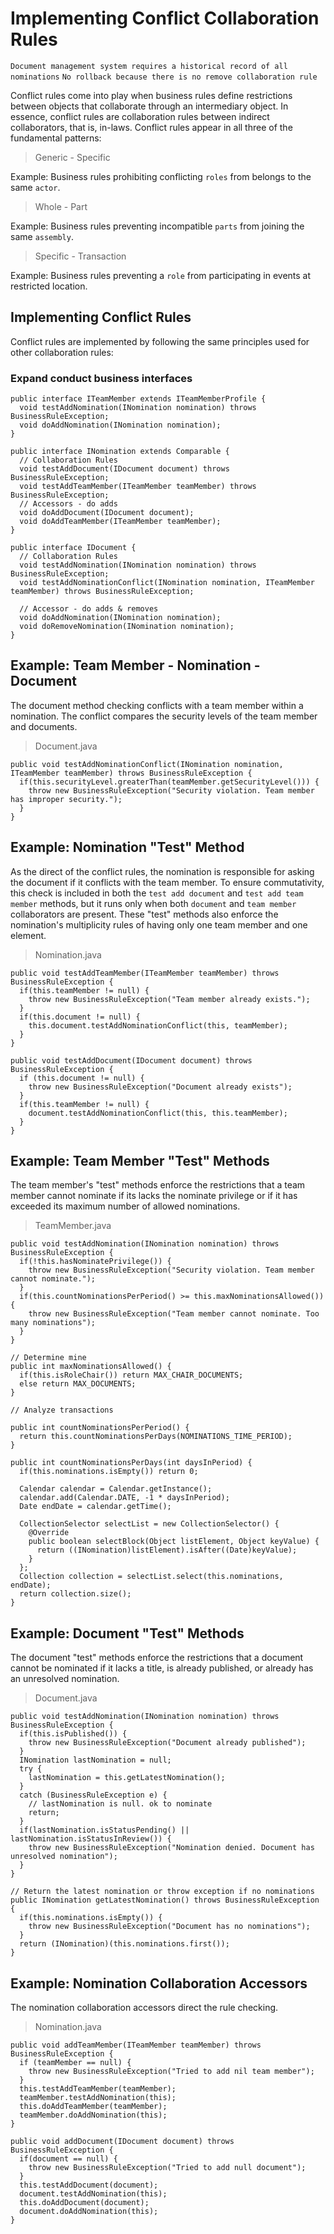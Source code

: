 # Implementing Conflict Collaboration Rules

`Document management system requires a historical record of all nominations`
`No rollback because there is no remove collaboration rule`

Conflict rules come into play when business rules define restrictions between objects that collaborate through an intermediary object. In essence, conflict rules are collaboration rules between indirect collaborators, that is, in-laws. Conflict rules appear in all three of the fundamental patterns:

> Generic - Specific

Example: Business rules prohibiting conflicting `roles` from belongs to the same `actor`.

> Whole - Part

Example: Business rules preventing incompatible `parts` from joining the same `assembly`.

> Specific - Transaction

Example: Business rules preventing a `role` from participating in events at restricted location.

## Implementing Conflict Rules

Conflict rules are implemented by following the same principles used for other collaboration rules:

### Expand conduct business interfaces

```
public interface ITeamMember extends ITeamMemberProfile {
  void testAddNomination(INomination nomination) throws BusinessRuleException;
  void doAddNomination(INomination nomination);
}
```

```
public interface INomination extends Comparable {
  // Collaboration Rules
  void testAddDocument(IDocument document) throws BusinessRuleException;
  void testAddTeamMember(ITeamMember teamMember) throws BusinessRuleException;
  // Accessors - do adds
  void doAddDocument(IDocument document);
  void doAddTeamMember(ITeamMember teamMember);
}
```

```
public interface IDocument {
  // Collaboration Rules
  void testAddNomination(INomination nomination) throws BusinessRuleException;
  void testAddNominationConflict(INomination nomination, ITeamMember teamMember) throws BusinessRuleException;

  // Accessor - do adds & removes
  void doAddNomination(INomination nomination);
  void doRemoveNomination(INomination nomination);
}
```

## Example: Team Member - Nomination - Document

The document method checking conflicts with a team member within a nomination. The conflict compares the security levels of the team member and documents.

> Document.java

```
public void testAddNominationConflict(INomination nomination, ITeamMember teamMember) throws BusinessRuleException {
  if(this.securityLevel.greaterThan(teamMember.getSecurityLevel())) {
    throw new BusinessRuleException("Security violation. Team member has improper security.");
  }
}
```

## Example: Nomination "Test" Method

As the direct of the conflict rules, the nomination is responsible for asking the document if it conflicts with the team member. To ensure commutativity, this check is included in both the `test add document` and `test add team member` methods, but it runs only when both `document` and `team member` collaborators are present. These "test" methods also enforce the nomination's multiplicity rules of having only one team member and one element.

> Nomination.java

```
public void testAddTeamMember(ITeamMember teamMember) throws BusinessRuleException {
  if(this.teamMember != null) {
    throw new BusinessRuleException("Team member already exists.");
  }
  if(this.document != null) {
    this.document.testAddNominationConflict(this, teamMember);
  }
}

public void testAddDocument(IDocument document) throws BusinessRuleException {
  if (this.document != null) {
    throw new BusinessRuleException("Document already exists");
  }
  if(this.teamMember != null) {
    document.testAddNominationConflict(this, this.teamMember);
  }
}
```

## Example: Team Member "Test" Methods

The team member's "test" methods enforce the restrictions that a team member cannot nominate if its lacks the nominate privilege or if it has exceeded its maximum number of allowed nominations.

> TeamMember.java

```
public void testAddNomination(INomination nomination) throws BusinessRuleException {
  if(!this.hasNominatePrivilege()) {
    throw new BusinessRuleException("Security violation. Team member cannot nominate.");
  }
  if(this.countNominationsPerPeriod() >= this.maxNominationsAllowed()) {
    throw new BusinessRuleException("Team member cannot nominate. Too many nominations");
  }
}

// Determine mine
public int maxNominationsAllowed() {
  if(this.isRoleChair()) return MAX_CHAIR_DOCUMENTS;
  else return MAX_DOCUMENTS;
}

// Analyze transactions

public int countNominationsPerPeriod() {
  return this.countNominationsPerDays(NOMINATIONS_TIME_PERIOD);
}

public int countNominationsPerDays(int daysInPeriod) {
  if(this.nominations.isEmpty()) return 0;

  Calendar calendar = Calendar.getInstance();
  calendar.add(Calendar.DATE, -1 * daysInPeriod);
  Date endDate = calendar.getTime();

  CollectionSelector selectList = new CollectionSelector() {
    @Override
    public boolean selectBlock(Object listElement, Object keyValue) {
      return ((INomination)listElement).isAfter((Date)keyValue);
    }
  };
  Collection collection = selectList.select(this.nominations, endDate);
  return collection.size();
}
```

## Example: Document "Test" Methods

The document "test" methods enforce the restrictions that a document cannot be nominated if it lacks a title, is already published, or already has an unresolved nomination.

> Document.java

```
public void testAddNomination(INomination nomination) throws BusinessRuleException {
  if(this.isPublished()) {
    throw new BusinessRuleException("Document already published");
  }
  INomination lastNomination = null;
  try {
    lastNomination = this.getLatestNomination();
  }
  catch (BusinessRuleException e) {
    // lastNomination is null. ok to nominate
    return;
  }
  if(lastNomination.isStatusPending() || lastNomination.isStatusInReview()) {
    throw new BusinessRuleException("Nomination denied. Document has unresolved nomination");
  }
}

// Return the latest nomination or throw exception if no nominations
public INomination getLatestNomination() throws BusinessRuleException {
  if(this.nominations.isEmpty()) {
    throw new BusinessRuleException("Document has no nominations");
  }
  return (INomination)(this.nominations.first());
}
```

## Example: Nomination Collaboration Accessors

The nomination collaboration accessors direct the rule checking.

> Nomination.java

```
public void addTeamMember(ITeamMember teamMember) throws BusinessRuleException {
  if (teamMember == null) {
    throw new BusinessRuleException("Tried to add nil team member");
  }
  this.testAddTeamMember(teamMember);
  teamMember.testAddNomination(this);
  this.doAddTeamMember(teamMember);
  teamMember.doAddNomination(this);
}

public void addDocument(IDocument document) throws BusinessRuleException {
  if(document == null) {
    throw new BusinessRuleException("Tried to add null document");
  }
  this.testAddDocument(document);
  document.testAddNomination(this);
  this.doAddDocument(document);
  document.doAddNomination(this);
}
```
